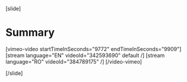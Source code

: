 [slide]
# Summary

[vimeo-video startTimeInSeconds="9772" endTimeInSeconds="9909"]
[stream language="EN" videoId="342593690" default /]
[stream language="RO" videoId="384789175"  /]
[/video-vimeo]

[/slide]